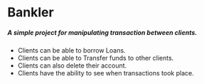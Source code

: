 # Bankler

##### A simple project for manipulating transaction between clients.

- Clients can be able to borrow Loans.
- Clients can be able to Transfer funds to other clients.
- Clients can also delete their account.
- Clients have the ability to see when transactions took place.


